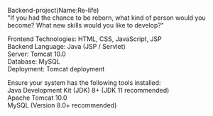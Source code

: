 Backend-project(Name:Re-life)<br>
"If you had the chance to be reborn, what kind of person would you become? What new skills would you like to develop?"

Frontend Technologies: HTML, CSS, JavaScript, JSP<br>
Backend Language: Java (JSP / Servlet)<br>
Server: Tomcat 10.0<br>
Database: MySQL<br>
Deployment: Tomcat deployment

Ensure your system has the following tools installed:<br>
Java Development Kit (JDK) 8+ (JDK 11 recommended)<br>
Apache Tomcat 10.0<br>
MySQL (Version 8.0+ recommended)
